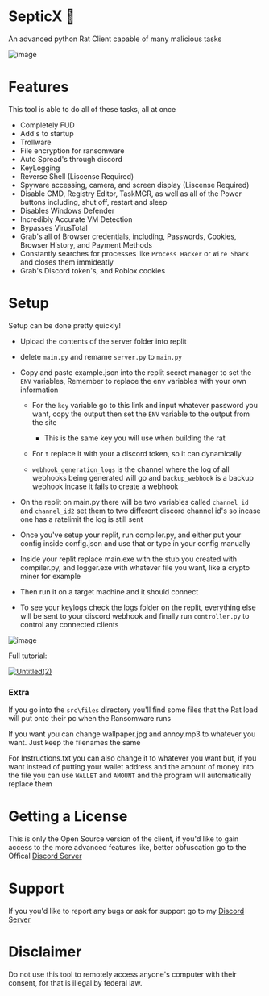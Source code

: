 # SepticX 🐀

An advanced python Rat Client capable of many malicious tasks

![image](https://user-images.githubusercontent.com/78031685/212566138-bd9d66f5-0225-4219-a883-7e6b22231840.png)


# Features

This tool is able to do all of these tasks, all at once

 - Completely FUD
 - Add's to startup
 - Trollware
 - File encryption for ransomware
 - Auto Spread's through discord
 - KeyLogging
 - Reverse Shell (Liscense Required)
 - Spyware accessing, camera, and screen display (Liscense Required)
 - Disable CMD, Registry Editor, TaskMGR, as well as all of the Power buttons including, shut off, restart and sleep
 - Disables Windows Defender
 - Incredibly Accurate VM Detection
 - Bypasses VirusTotal
 - Grab's all of Browser credentials, including, Passwords, Cookies, Browser History, and Payment Methods
 - Constantly searches for processes like `Process Hacker` or `Wire Shark` and closes them immideatly
 - Grab's Discord token's, and Roblox cookies

# Setup


Setup can be done pretty quickly!<br>
 - Upload the contents of the server folder into replit
 - delete `main.py` and remame `server.py` to `main.py`

 - Copy and paste example.json into the replit secret manager to set the `ENV` variables, Remember to replace the env variables with your own information
    - For the `key` variable go to <a src="https://emn178.github.io/online-tools/sha256.html">this link</a> and input whatever password you want, copy the output then set the `ENV` variable to the output from the site 
    
        - This is the same key you will use when building the rat

    - For `t` replace it with your a discord token, so it can dynamically

    - `webhook_generation_logs` is the channel where the log of all webhooks being generated will go and `backup_webhook` is a backup webhook incase it fails to create a webhook

 - On the replit on main.py there will be two variables called `channel_id` and `channel_id2` set them to two different discord channel id's so incase one has a ratelimit the log is still sent

 - Once you've setup your replit, run compiler.py, and either put your config inside config.json and use that or type in your config manually

- Inside your replit replace main.exe with the stub you created with compiler.py, and logger.exe with whatever file you want, like a crypto miner for example

 - Then run it on a target machine and it should connect

 - To see your keylogs check the logs folder on the replit, everything else will be sent to your discord webhook and finally run `controller.py` to control any connected clients

![image](https://user-images.githubusercontent.com/78031685/212566168-1d2ab61c-843b-4c2b-9ad9-48fc915788de.png) <br>

Full tutorial:

[![Untitled(2)](https://user-images.githubusercontent.com/78031685/212621717-a016f6f3-2bee-4491-b73d-10bbd7595fed.jpg)](https://www.youtube.com/watch?v=ewUIJRDY3pQ&t=2s)


### Extra

If you go into the `src\files` directory you'll find some files that the Rat load will put onto their pc when the Ransomware runs

If you want you can change wallpaper.jpg and annoy.mp3 to whatever you want. Just keep the filenames the same

For Instructions.txt you can also change it to whatever you want but, if you want instead of putting your wallet address and the amount of money into the file you can use `WALLET` and `AMOUNT` and the program will automatically replace them

# Getting a License

This is only the Open Source version of the client, if you'd like to gain access to the more advanced features like, better obfuscation go to the Offical [Discord Server](https://discord.gg/CFfTAYHyq)

# Support
If you you'd like to report any bugs or ask for support go to my [Discord Server](https://discord.gg/CFfTAYHyq)

# Disclaimer

Do not use this tool to remotely access anyone's computer with their consent, for that is illegal by federal law.
